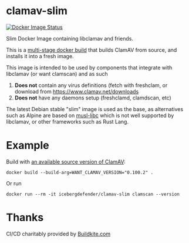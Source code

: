 # clamav-slim
[![Docker Image Status](https://images.microbadger.com/badges/image/icebergdefender/clamav-slim.svg)](https://microbadger.com/images/icebergdefender/clamav-slim)

Slim Docker Image containing libclamav and friends.

This is a [multi-stage docker build](https://docs.docker.com/develop/develop-images/multistage-build/) that builds ClamAV from source, and installs it into a fresh image.

This image is intended to be used by components that integrate with libclamav (or want clamscan) and as such
 1. **Does not** contain any virus definitions (fetch with freshclam, or download from https://www.clamav.net/downloads
 2. **Does not** have any daemons setup (freshclamd, clamdscan, etc)
 
The latest Debian stable "slim" image is used as the base, as alternatives such as Alpine are based on [musl-libc](https://www.musl-libc.org/) which is not well supported by libclamav, or other frameworks such as Rust Lang.

# Example
Build with [an available source version of ClamAV](https://www.clamav.net/downloads):
```
docker build --build-arg=WANT_CLAMAV_VERSION="0.100.2" .
```

Or run
```
docker run --rm -it icebergdefender/clamav-slim clamscan --version
```

# Thanks

CI/CD charitably provided by [Buildkite.com](https://buildkite.com)
